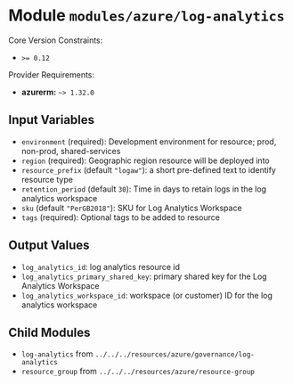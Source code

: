 
# Module `modules/azure/log-analytics`

Core Version Constraints:
* `>= 0.12`

Provider Requirements:
* **azurerm:** `~> 1.32.0`

## Input Variables
* `environment` (required): Development environment for resource; prod, non-prod, shared-services
* `region` (required): Geographic region resource will be deployed into
* `resource_prefix` (default `"logaw"`): a short pre-defined text to identify resource type
* `retention_period` (default `30`): Time in days to retain logs in the log analytics workspace
* `sku` (default `"PerGB2018"`): SKU for Log Analytics Workspace
* `tags` (required): Optional tags to be added to resource

## Output Values
* `log_analytics_id`: log analytics resource id
* `log_analytics_primary_shared_key`: primary shared key for the Log Analytics Workspace
* `log_analytics_workspace_id`: workspace (or customer) ID for the log analytics workspace

## Child Modules
* `log-analytics` from `../../../resources/azure/governance/log-analytics`
* `resource_group` from `../../../resources/azure/resource-group`

